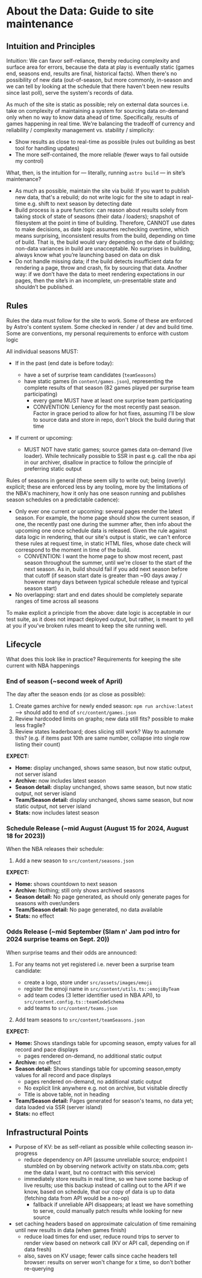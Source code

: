 # About the Data: Guide to site maintenance

## Intuition and Principles

Intuition: We can favor self-reliance, thereby reducing complexity and surface area for errors, because the data at play is eventually static (games end, seasons end, results are final, historical facts). When there's no possibility of new data (out-of-season, but more commonly, in-season and we can tell by looking at the schedule that there haven't been new results since last poll), serve the system's records of data.

As much of the site is static as possible; rely on external data sources i.e. take on complexity of maintaining a system for sourcing data on-demand only when no way to know data ahead of time. Specifically, results of games happening in real time. We're balancing the tradeoff of currency and reliability / complexity management vs. stability / simplicity:

- Show results as close to real-time as possible (rules out building as best tool for handling updates)
- The more self-contained, the more reliable (fewer ways to fail outside my control)

What, then, is the intuition for — literally, running `astro build` — in site’s maintenance?

- As much as possible, maintain the site via build: If you want to publish new data, that's a rebuild; do not write logic for the site to adapt in real-time e.g. shift to next season by detecting date
- Build process is a pure function: can reason about results solely from taking stock of state of seasons (their data / loaders); snapshot of filesystem at the point in time of building. Therefore, CANNOT use dates to make decisions, as date logic assumes rechecking overtime, which means surprising, inconsistent results from the build, depending on time of build. That is, the build would vary depending on the date of building; non-data variances in build are unacceptable. No surprises in building, always know what you’re launching based on data on disk
- Do not handle missing data; if the build detects insufficient data for rendering a page, throw and crash, fix by sourcing that data. Another way: if we don’t have the data to meet rendering expectations in our pages, then the site’s in an incomplete, un-presentable state and shouldn’t be published.

## Rules

Rules the data must follow for the site to work. Some of these are enforced by Astro's content system. Some checked
in render / at dev and build time. Some are conventions, my personal requirements to enforce with custom logic

All individual seasons MUST:

- If in the past (end date is before today):
  - have a set of surprise team candidates (`teamSeasons`)
  - have static games (in `content/games.json`), representing the complete results of that season (82 games played per surprise team participating)
    - every game MUST have at least one surprise team participating
    - CONVENTION: Leniency for the most recently past season. Factor in grace period to allow for hot fixes, assuming I'll be slow to source data and store in repo, don't block the build during that time

- If current or upcoming:
  - MUST NOT have static games; source games data on-demand (live loader). While technically possible to SSR in past e.g. call the nba api in our archiver, disallow in practice
    to follow the principle of preferring static output

Rules of seasons in general (these seem silly to write out; being (overly) explicit; these are enforced less by any tooling, more by the limitations
of the NBA's machinery, how it only has one season running and publishes season schedules on a predictable cadence):

- Only ever one current or upcoming: several pages render the latest season. For example, the home page should show
  the current season, if one, the recently past one during the summer after, then info about the upcoming one once schedule
  data is released. Given the rule against data logic in rendering, that our site's output is static, we can't enforce these rules
  at request time, in static HTML files, whose date check will correspond to the moment in time of the build.
  - CONVENTION: I want the home page to show most recent, past season throughout the summer, until
    we're closer to the start of the next season. As in, build should fail if you add next season before that cutoff (if
    season start date is greater than ~90 days away / however many days between typical schedule release and typical season
    start)
- No overlapping: start and end dates should be completely separate ranges of time across all seasons

To make explicit a principle from the above: date logic is acceptable in our test suite, as it does not impact deployed output, but rather, is meant to yell
at you if you've broken rules meant to keep the site running well.

## Lifecycle

What does this look like in practice? Requirements for keeping the site current with NBA happenings

### End of season (~second week of April)

The day after the season ends (or as close as possible):

1. Create games archive for newly ended season: `npm run archive:latest` --> should add to end of `src/content/games.json`
2. Review hardcoded limits on graphs; new data still fits? possible to make less fragile?
3. Review states leaderboard; does slicing still work? Way to automate this? (e.g. if items past 10th are same number, collapse into single row listing their count)

**EXPECT:**

- **Home:** display unchanged, shows same season, but now static output, not server island
- **Archive:** now includes latest season
- **Season detail:** display unchanged, shows same season, but now static output, not server island
- **Team/Season detail:** display unchanged, shows same season, but now static output, not server island
- **Stats:** now includes latest season

### Schedule Release (~mid August (August 15 for 2024, August 18 for 2023))

When the NBA releases their schedule:

1. Add a new season to `src/content/seasons.json`

**EXPECT:**

- **Home:** shows countdown to next season
- **Archive:** Nothing; still only shows archived seasons
- **Season detail:** No page generated, as should only generate pages for seasons with over/unders
- **Team/Season detail:** No page generated, no data available
- **Stats:** no effect

### Odds Release (~mid September (Slam n' Jam pod intro for 2024 surprise teams on Sept. 20))

When surprise teams and their odds are announced:

1. For any teams not yet registered i.e. never been a surprise team candidate:
   - create a logo, store under `src/assets/images/emoji`
   - register the emoji name in `src/content/utils.ts::emojiByTeam`
   - add team codes (3 letter identifier used in NBA API), to `src/content.config.ts::teamCodeSchema`
   - add teams to `src/content/teams.json`

2. Add team seasons to `src/content/teamSeasons.json`

**EXPECT:**

- **Home:** Shows standings table for upcoming season, empty values for all record and pace displays
  - pages rendered on-demand, no additional static output
- **Archive:** no effect
- **Season detail:** Shows standings table for upcoming season,empty values for all record and pace displays
  - pages rendered on-demand, no additional static output
  - No explicit link anywhere e.g. not on archive, but visitable directly
  - Title is above table, not in heading
- **Team/Season detail:** Pages generated for season's teams, no data yet; data loaded via SSR (server island)
- **Stats:** no effect

## Infrastructural Points

- Purpose of KV: be as self-reliant as possible while collecting season in-progress
  - reduce dependency on API (assume unreliable source; endpoint I stumbled on by observing network activity on stats.nba.com; gets me the data I want, but no contract with this service)
  - immediately store results in real time, so we have some backup of live results; use this backup instead of calling out to the API
    if we know, based on schedule, that our copy of data is up to data (fetching data from API would be a no-op)
    - fallback if unreliable API disappears; at least we have something to serve, could manually patch results while looking for
      new source
- set caching headers based on approximate calculation of time remaining until new results in data (when games finish)
  - reduce load times for end user, reduce round trips to server to render view based on network call (KV or API call, depending on if data fresh)
  - also, saves on KV usage; fewer calls since cache headers tell browser: results on server won't change for x time, so don't
    bother re-querying
